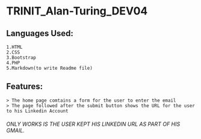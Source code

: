 # TRINIT_Alan-Turing_DEV04   

## Languages Used:
    1.HTML
    2.CSS
    3.Bootstrap
    4.PHP
    5.Markdown(to write Readme file)
    
## Features:

    > The home page comtains a form for the user to enter the email
    > The page followed after the submit button shows the URL for the user to his Linkedin Account 
    
###### ONLY WORKS IS THE USER KEPT HIS LINKEDIN URL AS PART OF HIS GMAIL.
